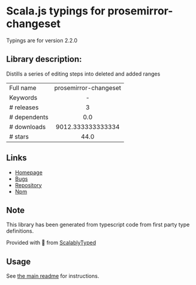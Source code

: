 
# Scala.js typings for prosemirror-changeset

Typings are for version 2.2.0

## Library description:
Distills a series of editing steps into deleted and added ranges

|                    |                 |
| ------------------ | :-------------: |
| Full name          | prosemirror-changeset |
| Keywords           | - |
| # releases         | 3 |
| # dependents       | 0.0 |
| # downloads        | 9012.333333333334 |
| # stars            | 44.0 |

## Links
- [Homepage](https://github.com/prosemirror/prosemirror-changeset#readme)
- [Bugs](https://github.com/prosemirror/prosemirror-changeset/issues)
- [Repository](https://github.com/prosemirror/prosemirror-changeset)
- [Npm](https://www.npmjs.com/package/prosemirror-changeset)
    


## Note
This library has been generated from typescript code from first party type definitions.

Provided with :purple_heart: from [ScalablyTyped](https://github.com/oyvindberg/ScalablyTyped)

## Usage
See [the main readme](../../readme.md) for instructions.


